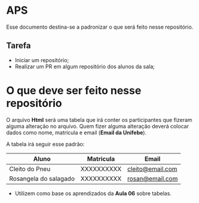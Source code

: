 # APS

Esse documento destina-se a padronizar o que será feito nesse repositório.

## Tarefa

* Iniciar um repositório;
* Realizar um PR em algum repositório dos alunos da sala;

# O que deve ser feito nesse repositório

O arquivo **Html** será uma tabela que irá conter os participantes que fizeram alguma alteração no arquivo. Quem fizer alguma alteração deverá colocar dados como nome, matricula e email (**Email da Unifebe**).

A tabela irá seguir esse padrão:

| Aluno           	    | Matricula  	| Email            	|
|---------------------- |------------	|------------------	|
| Cleito do Pneu 	      | XXXXXXXXXX 	| cleito@email.com 	|
| Rosangela do salagado | XXXXXXXXXX  | rosan@email.com   |

* Utilizem como base os aprendizados da **Aula 06** sobre tabelas.